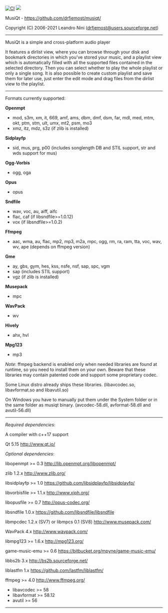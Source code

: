 [![CI](https://github.com/drfiemost/musiqt/actions/workflows/build.yml/badge.svg)](https://github.com/drfiemost/musiqt/actions/workflows/build.yml)
[![](https://img.shields.io/github/downloads/drfiemost/musiqt/latest/total.svg)](https://github.com/drfiemost/musiqt/releases/latest)

MusiQt - https://github.com/drfiemost/musiqt/

Copyright (C) 2006-2021 Leandro Nini (drfiemost@users.sourceforge.net)

********************************************************************

MusiQt is a simple and cross-platform audio player

It features a dirlist view, where you can browse through your disk and
bookmark directories in which you've stored your music, and a playlist
view which is automatically filled with all the supported files
contained in the selected directory. Then you can select whether to play
the whole playlist or only a single song.
It is also possible to create custom playlist and save them for later use,
just enter the edit mode and drag files from the dirlist view to the playlist.

********************************************************************

Formats currently supported:

__Openmpt__
  - mod, s3m, xm, it, 669, amf, ams, dbm, dmf, dsm, far, mdl, med, mtm, okt, ptm, stm, ult, umx, mt2, psm, mo3
  - xmz, itz, mdz, s3z (if zlib is installed)

__Sidplayfp__
  - sid, mus, prg, p00 (includes songlength DB and STIL support, str and wds support for mus)

__Ogg-Vorbis__
  - ogg, oga

__Opus__
  - opus

__Sndfile__
  - wav, voc, au, aiff, aifc
  - flac, caf (if libsndfile>=1.0.12)
  - vox (if libsndfile>=1.0.2)

__Ffmpeg__
  - aac, wma, au, flac, mp2, mp3, m2a, mpc, ogg, rm, ra, ram, tta, voc, wav, wv, ape
(depends on ffmpeg version)

__Gme__
  - ay, gbs, gym, hes, kss, nsfe, nsf, sap, spc, vgm
  - sap (includes STIL support)
  - vgz (if zlib is installed)

__Musepack__
  - mpc

__WavPack__
  - wv

__Hively__
  - ahx, hvl

__Mpg123__
  - mp3

*Note*:
ffmpeg backend is enabled only when needed libraries are found
at runtime, so you need to install them on your own.
Beware that these libraries may contain patented code and support some
proprietary codec.

Some Linux distro already ships these libraries.
(libavcodec.so, libavformat.so and libavutil.so)

On Windows you have to manually put them under the System folder
or in the same folder as musiqt binary.
(avcodec-58.dll, avformat-58.dll and avutil-56.dll)

********************************************************************

*Required dependencies*:

A compiler with c++17 support

Qt 5.15
http://www.qt.io/


*Optional dependencies*:

libopenmpt >= 0.3
http://lib.openmpt.org/libopenmpt/

zlib 1.2.x
http://www.zlib.org/

libsidplayfp >= 1.0
https://github.com/libsidplayfp/libsidplayfp/

libvorbisfile >= 1.1.x
http://www.xiph.org/

libopusfile >= 0.7
http://opus-codec.org/

libsndfile 1.0.x
https://github.com/libsndfile/libsndfile

libmpcdec 1.2.x (SV7)
or
libmpcs 0.1 (SV8)
http://www.musepack.com/

WavPack 4.x
http://www.wavpack.com/

libmpg123 >= 1.6.x
http://mpg123.org/

game-music-emu >= 0.6
https://bitbucket.org/mpyne/game-music-emu/

libbs2b 3.x
http://bs2b.sourceforge.net/

liblastfm 1.x
https://github.com/lastfm/liblastfm/

ffmpeg >= 4.0
http://www.ffmpeg.org/
  - libavcodec >= 58
  - libavformat >= 58.12
  - avutil >= 56

********************************************************************

